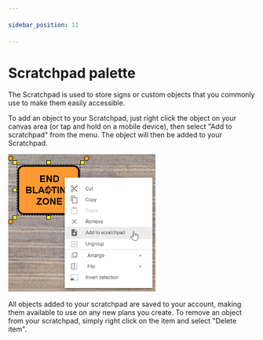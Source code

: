 ```yaml
---

sidebar_position: 11

---
```

# Scratchpad palette

The Scratchpad is used to store signs or custom objects that you commonly use to make them easily accessible.

To add an object to your Scratchpad, just right click the object on your canvas area (or tap and hold on a mobile device), then select "Add to scratchpad" from the menu. The object will then be added to your Scratchpad.

![Add To Scratchpad](./Assets/Add_To_Scratchpad.png)

All objects added to your scratchpad are saved to your account, making them available to use on any new plans you create. To remove an object from your scratchpad, simply right click on the item and select "Delete item".
